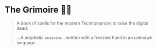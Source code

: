 # The Grimoire 📖️👀️

> A book of spells for the modern Technomancer to raise the digital dead.

<script id="asciicast-p8e6uRR71XmQzzffZid9ebPTp" src="https://asciinema.org/a/p8e6uRR71XmQzzffZid9ebPTp.js" rows="50" cols="40" data-autoplay="true" data-loop="true" async></script>

<!-- <img style="display:block; width:100%; height:auto; margin-left:auto; margin-right:auto;" src="Configs/Terminal/ASCII/HERETIC.gif" class="center"> -->

> ...A prophetic `ɢʀɨʍօɨʀɛ`…written with a frenzied hand in an unknown language…
